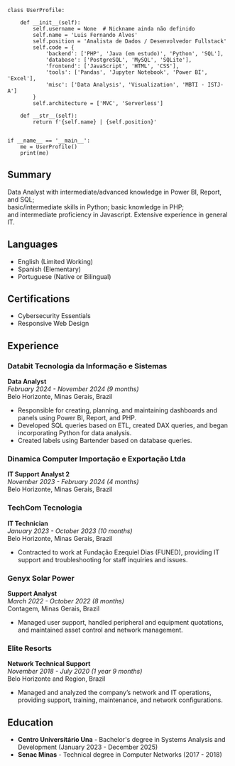 ```
class UserProfile:

    def __init__(self):
        self.username = None  # Nickname ainda não definido
        self.name = 'Luis Fernando Alves'
        self.position = 'Analista de Dados / Desenvolvedor Fullstack'
        self.code = {
            'backend': ['PHP', 'Java (em estudo)', 'Python', 'SQL'],
            'database': ['PostgreSQL', 'MySQL', 'SQLite'],
            'frontend': ['JavaScript', 'HTML', 'CSS'],
            'tools': ['Pandas', 'Jupyter Notebook', 'Power BI', 'Excel'],
            'misc': ['Data Analysis', 'Visualization', 'MBTI - ISTJ-A']
        }
        self.architecture = ['MVC', 'Serverless']

    def __str__(self):
        return f'{self.name} | {self.position}'


if __name__ == '__main__':
    me = UserProfile()
    print(me)

```
## Summary
Data Analyst with intermediate/advanced knowledge in Power BI, Report, and SQL;  
basic/intermediate skills in Python; basic knowledge in PHP;  
and intermediate proficiency in Javascript. Extensive experience in general IT.

## Languages
- English (Limited Working)
- Spanish (Elementary)
- Portuguese (Native or Bilingual)

## Certifications
- Cybersecurity Essentials
- Responsive Web Design


## Experience

### Databit Tecnologia da Informação e Sistemas
**Data Analyst**  
_February 2024 - November 2024 (9 months)_  
Belo Horizonte, Minas Gerais, Brazil  
- Responsible for creating, planning, and maintaining dashboards and panels using Power BI, Report, and PHP.
- Developed SQL queries based on ETL, created DAX queries, and began incorporating Python for data analysis.
- Created labels using Bartender based on database queries.

### Dinamica Computer Importação e Exportação Ltda
**IT Support Analyst 2**  
_November 2023 - February 2024 (4 months)_  
Belo Horizonte, Minas Gerais, Brazil  

### TechCom Tecnologia
**IT Technician**  
_January 2023 - October 2023 (10 months)_  
Belo Horizonte, Minas Gerais, Brazil  
- Contracted to work at Fundação Ezequiel Dias (FUNED), providing IT support and troubleshooting for staff inquiries and issues.

### Genyx Solar Power
**Support Analyst**  
_March 2022 - October 2022 (8 months)_  
Contagem, Minas Gerais, Brazil  
- Managed user support, handled peripheral and equipment quotations, and maintained asset control and network management.

### Elite Resorts
**Network Technical Support**  
_November 2018 - July 2020 (1 year 9 months)_  
Belo Horizonte and Region, Brazil  
- Managed and analyzed the company’s network and IT operations, providing support, training, maintenance, and network configurations.

## Education
- **Centro Universitário Una** - Bachelor's degree in Systems Analysis and Development (January 2023 - December 2025)
- **Senac Minas** - Technical degree in Computer Networks (2017 - 2018)
